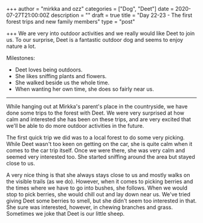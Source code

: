 +++
author = "mirkka and ozz"
categories = ["Dog", "Deet"]
date = 2020-07-27T21:00:00Z
description = ""
draft = true
title = "Day 22-23 - The first forest trips and new family members"
type = "post"

+++
We are very into outdoor activities and we really would like Deet to join us. To our surprise, Deet is a fantastic outdoor dog and seems to enjoy nature a lot.

Milestones:

* Deet loves being outdoors.
* She likes sniffing plants and flowers.
* She walked beside us the whole time.
* When wanting her own time, she does so fairly near us.

***

While hanging out at Mirkka's parent's place in the countryside, we have done some trips to the forest with Deet. We were very surprised at how calm and interested she has been on these trips, and are very excited that we'll be able to do more outdoor activities in the future.

The first quick trip we did was to a local forest to do some very picking. While Deet wasn't too keen on getting on the car, she is quite calm when it comes to the car trip itself. Once we were there, she was very calm and seemed very interested too. She started sniffing around the area but stayed close to us.

A very nice thing is that she always stays close to us and mostly walks on the visible trails (as we do). However, when it comes to picking berries and the times where we have to go into bushes, she follows. When we would stop to pick berries, she would chill out and lay down near us. We've tried giving Deet some berries to smell, but she didn't seem too interested in that. She sure was interested, however, in chewing branches and grass. Sometimes we joke that Deet is our little sheep.